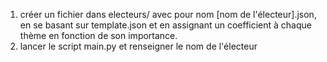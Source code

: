 1. créer un fichier dans electeurs/ avec pour nom [nom de l'électeur].json, en se basant sur template.json et en assignant un coefficient à chaque thème en fonction de son importance.
2. lancer le script main.py et renseigner le nom de l'électeur
